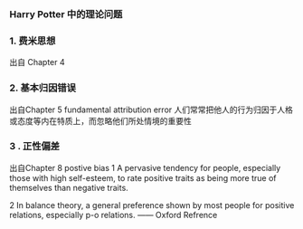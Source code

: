 ### Harry Potter 中的理论问题

### 1. 费米思想

出自 Chapter 4

### 2. 基本归因错误

出自Chapter 5
fundamental attribution error
人们常常把他人的行为归因于人格或态度等内在特质上，而忽略他们所处情境的重要性

### 3 . 正性偏差

出自Chapter 8
postive bias
  1 A pervasive tendency for people, especially those with high self-esteem, to rate positive traits as being more true of themselves than negative traits.

  2 In balance theory, a general preference shown by most people for positive relations, especially p-o relations.
                         —— Oxford Refrence

